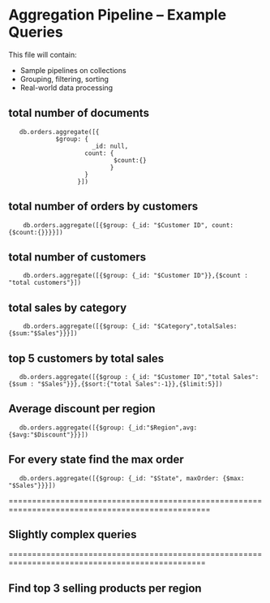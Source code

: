 # Aggregation Pipeline – Example Queries

This file will contain:
- Sample pipelines on collections
- Grouping, filtering, sorting
- Real-world data processing

## total number of documents
```code
   db.orders.aggregate([{
             $group: {
                       _id: null, 
                     count: {
                             $count:{} 
                            }
                     }
                   }])
```

## total number of orders by customers
```
    db.orders.aggregate([{$group: {_id: "$Customer ID", count: {$count:{}}}}])
```

## total number of customers
```
    db.orders.aggregate([{$group: {_id: "$Customer ID"}},{$count : "total customers"}])
```

## total sales by category
```
    db.orders.aggregate([{$group: {_id: "$Category",totalSales:{$sum:"$Sales"}}}])
```

## top 5 customers by total sales
```
   db.orders.aggregate([{$group : {_id: "$Customer ID","total Sales": {$sum : "$Sales"}}},{$sort:{"total Sales":-1}},{$limit:5}])
```

## Average discount per region
```
   db.orders.aggregate([{$group: {_id:"$Region",avg:{$avg:"$Discount"}}}])
```

## For every state find the max order
```
   db.orders.aggregate([{$group: {_id: "$State", maxOrder: {$max: "$Sales"}}}])
```
=================================================================================================
## Slightly complex queries
================================================================================================
## Find top 3 selling products per region


